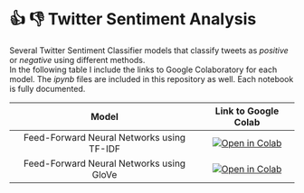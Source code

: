 # 👍 👎 Twitter Sentiment Analysis

Several Twitter Sentiment Classifier models that classify tweets as _positive_ or _negative_ using different methods.   
In the following table I include the links to Google Colaboratory for each model. The _ipynb_ files are included in this repository as well.
Each notebook is fully documented.

|Model | Link to Google Colab |
|:-:| :-:|
| Feed-Forward Neural Networks using TF-IDF | [![Open in Colab](https://colab.research.google.com/assets/colab-badge.svg)](https://drive.google.com/file/d/106zQPt0H7PKVXwyJjZR1bXZrhEskhrkZ/view?usp=sharing) |
| Feed-Forward Neural Networks using GloVe | [![Open in Colab](https://colab.research.google.com/assets/colab-badge.svg)](https://drive.google.com/file/d/106zQPt0H7PKVXwyJjZR1bXZrhEskhrkZ/view?usp=sharing) |
